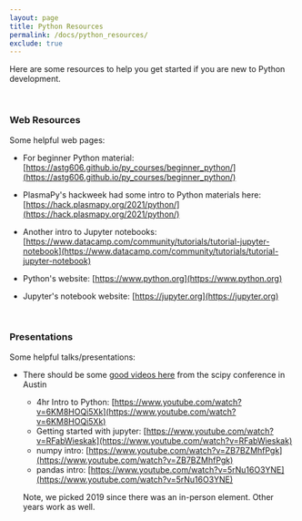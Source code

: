 ```yaml
---
layout: page
title: Python Resources
permalink: /docs/python_resources/
exclude: true
---
```

Here are some resources to help you get started if you are new to Python development.

<br>

### Web Resources
Some helpful web pages:

 - For beginner Python material: [https://astg606.github.io/py_courses/beginner_python/](https://astg606.github.io/py_courses/beginner_python/)

 - PlasmaPy's hackweek had some intro to Python materials here: [https://hack.plasmapy.org/2021/python/](https://hack.plasmapy.org/2021/python/)

 - Another intro to Jupyter notebooks: [https://www.datacamp.com/community/tutorials/tutorial-jupyter-notebook](https://www.datacamp.com/community/tutorials/tutorial-jupyter-notebook)

 - Python's website: [https://www.python.org](https://www.python.org)

 - Jupyter's notebook website: [https://jupyter.org](https://jupyter.org)

<br>

### Presentations
Some helpful talks/presentations:

 - There should be some [good videos here](https://www.youtube.com/results?search_query=scipy+2019) from the scipy conference in Austin

   - 4hr Intro to Python: [https://www.youtube.com/watch?v=6KM8HOQi5Xk](https://www.youtube.com/watch?v=6KM8HOQi5Xk)
   - Getting started with jupyter: [https://www.youtube.com/watch?v=RFabWieskak](https://www.youtube.com/watch?v=RFabWieskak)
   - numpy intro: [https://www.youtube.com/watch?v=ZB7BZMhfPgk](https://www.youtube.com/watch?v=ZB7BZMhfPgk)
   - pandas intro: [https://www.youtube.com/watch?v=5rNu16O3YNE](https://www.youtube.com/watch?v=5rNu16O3YNE)

   Note, we picked 2019 since there was an in-person element. Other years work as well.
